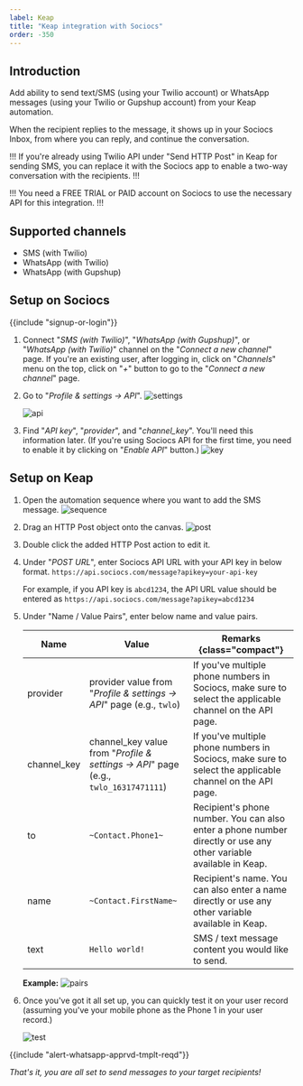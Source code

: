 ```yaml
---
label: Keap
title: "Keap integration with Sociocs"
order: -350
---
```


## Introduction

Add ability to send text/SMS (using your Twilio account) or WhatsApp messages (using your Twilio or Gupshup account) from your Keap automation.

When the recipient replies to the message, it shows up in your Sociocs Inbox, from where you can reply, and continue the conversation.

!!!
If you're already using Twilio API under "Send HTTP Post" in Keap for sending SMS, you can replace it with the Sociocs app to enable a two-way conversation with the recipients.
!!!

!!!
You need a FREE TRIAL or PAID account on Sociocs to use the necessary API for this integration.
!!!

## Supported channels

- SMS (with Twilio)
- WhatsApp (with Twilio)
- WhatsApp (with Gupshup)

## Setup on Sociocs

{{include "signup-or-login"}}

1. Connect "*SMS (with Twilio)*", "*WhatsApp (with Gupshup)*", or "*WhatsApp (with Twilio)*" channel on the "*Connect a new channel*" page. If you're an existing user, after logging in, click on "*Channels*" menu on the top, click on "*+*" button to go to the "*Connect a new channel*" page.

1. Go to "*Profile & settings -> API*".
    ![settings](https://user-images.githubusercontent.com/12301512/163997321-90b286f5-e1aa-4df8-bc18-e453b20d26e8.png)

    ![api](https://github.com/sociocs/docs/assets/12301512/4168b133-c8e2-4834-9b7b-d62b5203349c)

1. Find "*API key*", "*provider*", and "*channel_key*". You'll need this information later. (If you're using Sociocs API for the first time, you need to enable it by clicking on "*Enable API*" button.)
    ![key](https://github.com/sociocs/docs/assets/12301512/0e760d3f-fbae-4588-a045-21b8ea812a60)

## Setup on Keap

1. Open the automation sequence where you want to add the SMS message.
    ![sequence](https://github.com/sociocs/docs/assets/12301512/4272790c-5d50-46f6-a5ed-683a3a7feda1)

1. Drag an HTTP Post object onto the canvas.
    ![post](https://github.com/sociocs/docs/assets/12301512/a3e29184-ba66-4a77-9198-e49a4e147720)

1. Double click the added HTTP Post action to edit it.

1. Under "*POST URL*", enter Sociocs API URL with your API key in below format.
    `https://api.sociocs.com/message?apikey=your-api-key`

    For example, if you API key is `abcd1234`, the API URL value should be entered as `https://api.sociocs.com/message?apikey=abcd1234`

1. Under "Name / Value Pairs", enter below name and value pairs.

    Name | Value | Remarks {class="compact"}
    --- | --- | ---
    provider | provider value from "*Profile & settings -> API*" page (e.g., `twlo`) | If you've multiple phone numbers in Sociocs, make sure to select the applicable channel on the API page.
    channel_key | channel_key value from "*Profile & settings -> API*" page (e.g., `twlo_16317471111`) | If you've multiple phone numbers in Sociocs, make sure to select the applicable channel on the API page.
    to | `~Contact.Phone1~` | Recipient's phone number. You can also enter a phone number directly or use any other variable available in Keap.
    name | `~Contact.FirstName~` | Recipient's name. You can also enter a name directly or use any other variable available in Keap.
    text | `Hello world!` | SMS / text message content you would like to send.

    **Example:** ![pairs](https://github.com/sociocs/docs/assets/12301512/ffd6e34b-6e04-407e-95dd-bae092ded696)

1. Once you've got it all set up, you can quickly test it on your user record (assuming you've your mobile phone as the Phone 1 in your user record.)

    ![test](https://github.com/sociocs/docs/assets/12301512/685ae2df-fbde-47cc-b01e-9efbe293b318)

{{include "alert-whatsapp-apprvd-tmplt-reqd"}}

*That's it, you are all set to send messages to your target recipients!*
